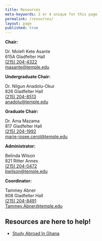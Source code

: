 ```yaml
---
title: Resources
meta-keywords: 3 or 4 unique for this page
permalink: /resources/
layout: page
published: true
---
```


**Chair:** 

Dr. Molefi Kete Asante<br/>
615A Gladfelter Hall<br/>
[(215) 204-4322](tel:2152044322)<br/>
[masante@temple.edu](mailto:masante@temple.edu)<br/>

**Undergraduate Chair:** 

Dr. Nilgun Anadolu-Okur<br/>
826 Gladfelter Hall<br/>
[(215) 204-8513](tel:2152048513)<br/>
[anadolu@temple.edu](mailto:anadolu@temple.edu)<br/>

**Graduate Chair:**

Dr. Ama Mazama<br/>
817 Gladfelter Hall<br/>
[(215) 204-1992](tel:215204-992)<br/>
[marie-josee.cerol@temple.edu](mailto:marie-josee.cerol@temple.edu)<br/>

**Administrator:**

Belinda Wilson<br/>
821 Ritter Annex<br/>
[(215) 204-0472](tel:2152040472)<br/>
[bwilson@temple.edu](mailto:bwilson@temple.edu)<br/>

**Coordinator:**

Tammey Abner<br/>
808 Gladfelter Hall<br/>
[(215) 204-8491](tel:2152048491)<br/>
[Tammey.Abner@temple.edu](mailto:Tammey.Abner@temple.edu)<br/>

## Resources are here to help!

- [Study Abroad In Ghana](http://www.temple.edu/studyabroad/programs/summer/ghana/index.html)
